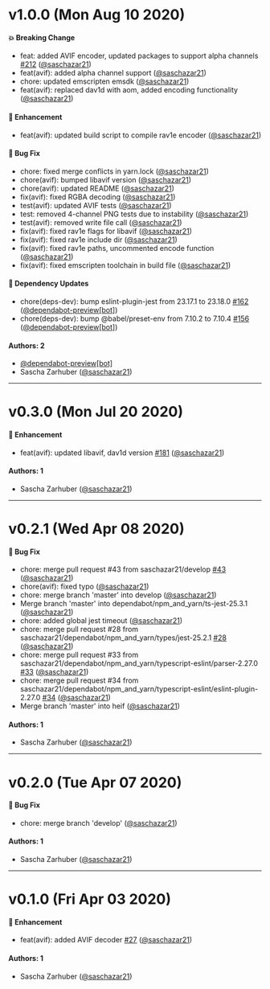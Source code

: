 # v1.0.0 (Mon Aug 10 2020)

#### 💥 Breaking Change

- feat: added AVIF encoder, updated packages to support alpha channels [#212](https://github.com/saschazar21/webassembly/pull/212) ([@saschazar21](https://github.com/saschazar21))
- feat(avif): added alpha channel support ([@saschazar21](https://github.com/saschazar21))
- chore: updated emscripten emsdk ([@saschazar21](https://github.com/saschazar21))
- feat(avif): replaced dav1d with aom, added encoding functionality ([@saschazar21](https://github.com/saschazar21))

#### 🚀 Enhancement

- feat(avif): updated build script to compile rav1e encoder ([@saschazar21](https://github.com/saschazar21))

#### 🐛 Bug Fix

- chore: fixed merge conflicts in yarn.lock ([@saschazar21](https://github.com/saschazar21))
- chore(avif): bumped libavif version ([@saschazar21](https://github.com/saschazar21))
- chore(avif): updated README ([@saschazar21](https://github.com/saschazar21))
- fix(avif): fixed RGBA decoding ([@saschazar21](https://github.com/saschazar21))
- test(avif): updated AVIF tests ([@saschazar21](https://github.com/saschazar21))
- test: removed 4-channel PNG tests due to instability ([@saschazar21](https://github.com/saschazar21))
- test(avif): removed write file call ([@saschazar21](https://github.com/saschazar21))
- fix(avif): fixed rav1e flags for libavif ([@saschazar21](https://github.com/saschazar21))
- fix(avif): fixed rav1e include dir ([@saschazar21](https://github.com/saschazar21))
- fix(avif): fixed rav1e paths, uncommented encode function ([@saschazar21](https://github.com/saschazar21))
- fix(avif): fixed emscripten toolchain in build file ([@saschazar21](https://github.com/saschazar21))

#### 🔩 Dependency Updates

- chore(deps-dev): bump eslint-plugin-jest from 23.17.1 to 23.18.0 [#162](https://github.com/saschazar21/webassembly/pull/162) ([@dependabot-preview[bot]](https://github.com/dependabot-preview[bot]))
- chore(deps-dev): bump @babel/preset-env from 7.10.2 to 7.10.4 [#156](https://github.com/saschazar21/webassembly/pull/156) ([@dependabot-preview[bot]](https://github.com/dependabot-preview[bot]))

#### Authors: 2

- [@dependabot-preview[bot]](https://github.com/dependabot-preview[bot])
- Sascha Zarhuber ([@saschazar21](https://github.com/saschazar21))

---

# v0.3.0 (Mon Jul 20 2020)

#### 🚀 Enhancement

- feat(avif): updated libavif, dav1d version [#181](https://github.com/saschazar21/webassembly/pull/181) ([@saschazar21](https://github.com/saschazar21))

#### Authors: 1

- Sascha Zarhuber ([@saschazar21](https://github.com/saschazar21))

---

# v0.2.1 (Wed Apr 08 2020)

#### 🐛 Bug Fix

- chore: merge pull request #43 from saschazar21/develop [#43](https://github.com/saschazar21/webassembly/pull/43) ([@saschazar21](https://github.com/saschazar21))
- chore(avif): fixed typo ([@saschazar21](https://github.com/saschazar21))
- chore: merge branch 'master' into develop ([@saschazar21](https://github.com/saschazar21))
- Merge branch 'master' into dependabot/npm_and_yarn/ts-jest-25.3.1 ([@saschazar21](https://github.com/saschazar21))
- chore: added global jest timeout ([@saschazar21](https://github.com/saschazar21))
- chore: merge pull request #28 from saschazar21/dependabot/npm_and_yarn/types/jest-25.2.1 [#28](https://github.com/saschazar21/webassembly/pull/28) ([@saschazar21](https://github.com/saschazar21))
- chore: merge pull request #33 from saschazar21/dependabot/npm_and_yarn/typescript-eslint/parser-2.27.0 [#33](https://github.com/saschazar21/webassembly/pull/33) ([@saschazar21](https://github.com/saschazar21))
- chore: merge pull request #34 from saschazar21/dependabot/npm_and_yarn/typescript-eslint/eslint-plugin-2.27.0 [#34](https://github.com/saschazar21/webassembly/pull/34) ([@saschazar21](https://github.com/saschazar21))
- Merge branch 'master' into heif ([@saschazar21](https://github.com/saschazar21))

#### Authors: 1

- Sascha Zarhuber ([@saschazar21](https://github.com/saschazar21))

---

# v0.2.0 (Tue Apr 07 2020)

#### 🐛 Bug Fix

- chore: merge branch 'develop' ([@saschazar21](https://github.com/saschazar21))

#### Authors: 1

- Sascha Zarhuber ([@saschazar21](https://github.com/saschazar21))

---

# v0.1.0 (Fri Apr 03 2020)

#### 🚀 Enhancement

- feat(avif): added AVIF decoder [#27](https://github.com/saschazar21/webassembly/pull/27) ([@saschazar21](https://github.com/saschazar21))

#### Authors: 1

- Sascha Zarhuber ([@saschazar21](https://github.com/saschazar21))